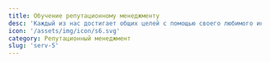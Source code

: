 ```yaml
---
title: Обучение репутационному менеджменту
desc: 'Каждый из нас достигает общих целей с помощью своего любимого инструмента: от разработки стратегии до пиара. Каждый из нас достигает общих целей с помощью своего любимого инструмента: от разработки стратегии до пиара. '
icon: '/assets/img/icon/s6.svg'
category: Репутационный менеджмент
slug: 'serv-5'
---
```

